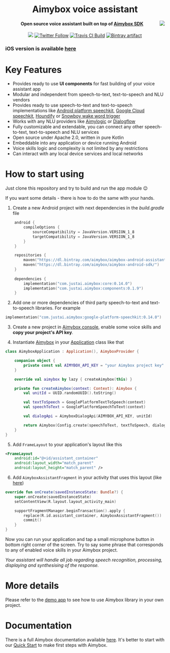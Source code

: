 <h1 align="center">Aimybox voice assistant</h1>
<a href="https://aimybox.com"><img src="https://i.imgur.com/qyCxMmO.gif" align="right"></a>

<h4 align="center">Open source voice assistant built on top of <a href="https://github.com/just-ai/aimybox-android-sdk">Aimybox SDK</a></h4>

<p align="center">
    <a href="https://gitter.im/aimybox/community"><img src="https://badges.gitter.im/amitmerchant1990/electron-markdownify.svg"></a>
    <a href="https://twitter.com/intent/follow?screen_name=aimybox"><img alt="Twitter Follow" src="https://img.shields.io/twitter/follow/aimybox.svg?label=Follow%20on%20Twitter&style=popout"></a>
    <a href="https://travis-ci.com/just-ai/aimybox-android-assistant"><img alt="Travis CI Build" src="https://api.travis-ci.org/just-ai/aimybox-android-assistant.svg?branch=master"></a>
    <a href="https://bintray.com/aimybox/aimybox-android-assistant/components/"><img alt="Bintray artifact" src="https://api.bintray.com/packages/aimybox/aimybox-android-assistant/components/images/download.svg"></a>
    
### iOS version is available [here](https://github.com/just-ai/aimybox-ios-assistant)

# Key Features

* Provides ready to use **UI components** for fast building of your voice assistant app
* Modular and independent from speech-to-text, text-to-speech and NLU vendors
* Provides ready to use speech-to-text and text-to-speech implementations like [Android platform speechkit](https://github.com/just-ai/aimybox-android-sdk/tree/master/google-platform-speechkit), [Google Cloud speechkit](https://github.com/just-ai/aimybox-android-sdk/tree/master/google-cloud-speechkit), [Houndify](https://github.com/just-ai/aimybox-android-sdk/tree/master/houndify-speechkit) or [Snowboy wake word trigger](https://github.com/just-ai/aimybox-android-sdk/tree/master/snowboy-speechkit)
* Works with any NLU providers like [Aimylogic](https://help.aimybox.com/en/article/aimylogic-webhook-5quhb1/) or [Dialogflow](https://help.aimybox.com/en/article/dialogflow-agent-cqdvjn/)
* Fully customizable and extendable, you can connect any other speech-to-text, text-to-speech and NLU services
* Open source under Apache 2.0, written in pure Kotlin
* Embeddable into any application or device running Android
* Voice skills logic and complexity is not limited by any restrictions
* Can interact with any local device services and local networks

# How to start using

Just clone this repository and try to build and run the app module 😉

If you want some details - there is how to do the same with your hands.

1. Create a new Android project with next dependencies in the _build.gradle_ file

```kotlin
    android {
        compileOptions {
            sourceCompatibility = JavaVersion.VERSION_1_8
            targetCompatibility = JavaVersion.VERSION_1_8
        }
    }

    repositories {
        maven("https://dl.bintray.com/aimybox/aimybox-android-assistant/")
        maven("https://dl.bintray.com/aimybox/aimybox-android-sdk/")
    }
    
    dependencies {
        implementation("com.justai.aimybox:core:0.14.0")
        implementation("com.justai.aimybox:components:0.1.9")
    }
```


2. Add one or more dependencies of third party speech-to-text and text-to-speech libraries. For example

```kotlin
implementation("com.justai.aimybox:google-platform-speechkit:0.14.0")
```

3. Create a new project in [Aimybox console](https://help.aimybox.com/en/article/introduction-to-aimybox-web-console-n49kfr/), enable some voice skills and **copy your project's API key**.

4. Instantiate [Aimybox](https://github.com/just-ai/aimybox-android-sdk/blob/master/core/src/main/java/com/justai/aimybox/Aimybox.kt) in your [Application](https://github.com/just-ai/aimybox-android-assistant/blob/master/app/src/main/java/com/justai/aimybox/assistant/AimyboxApplication.kt) class like that

```kotlin
class AimyboxApplication : Application(), AimyboxProvider {

    companion object {
        private const val AIMYBOX_API_KEY = "your Aimybox project key"
    }

    override val aimybox by lazy { createAimybox(this) }

    private fun createAimybox(context: Context): Aimybox {
        val unitId = UUID.randomUUID().toString()

        val textToSpeech = GooglePlatformTextToSpeech(context)
        val speechToText = GooglePlatformSpeechToText(context)

        val dialogApi = AimyboxDialogApi(AIMYBOX_API_KEY, unitId)

        return Aimybox(Config.create(speechToText, textToSpeech, dialogApi))
    }
}
```

5. Add `FrameLayout` to your application's layout like this

```xml
<FrameLayout
    android:id="@+id/assistant_container"
    android:layout_width="match_parent"
    android:layout_height="match_parent" />
```

6. Add `AimyboxAssistantFragment` in your activity that uses this layout (like [here](https://github.com/just-ai/aimybox-android-assistant/blob/master/app/src/main/java/com/justai/aimybox/assistant/MainActivity.kt))

```kotlin
override fun onCreate(savedInstanceState: Bundle?) {
    super.onCreate(savedInstanceState)
    setContentView(R.layout.layout_activity_main)

    supportFragmentManager.beginTransaction().apply {
        replace(R.id.assistant_container, AimyboxAssistantFragment())
        commit()
    }
}
```

Now you can run your application and tap a small microphone button in bottom right corner of the screen.
Try to say some phrase that corresponds to any of enabled voice skills in your Aimybox project.

_Your assistant will handle all job regarding speech recognition, processing, displaying and synthesising of the response._

# More details

Please refer to the [demo app](https://github.com/just-ai/aimybox-android-assistant/tree/master/app) to see how to use Aimybox library in your own project.

# Documentation

There is a full Aimybox documentation available [here](https://help.aimybox.com). It's better to start with our [Quick Start](https://help.aimybox.com/en/article/quick-start-s9rswy/) to make first steps with Aimybox.
